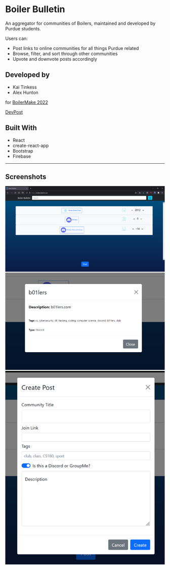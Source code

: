 # Boiler Bulletin

An aggregator for communities of Boilers, maintained and developed by Purdue students.

Users can:

- Post links to online communities for all things Purdue related
- Browse, filter, and sort through other communities
- Upvote and downvote posts accordingly

## Developed by

- Kai Tinkess
- Alex Hunton

for [BoilerMake 2022](https://boilermake.org/)

[DevPost](https://devpost.com/software/boiler-bulletin)

## Built With

- React
- create-react-app
- Bootstrap
- Firebase

* * *

## Screenshots

![Main Post of Website](screenshots/page.png)
![Description of Post](screenshots/description.png)
![Create Post Modal](screenshots/createpost.png)
